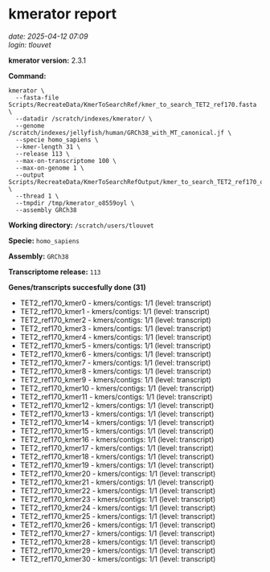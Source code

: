 # kmerator report
*date: 2025-04-12 07:09*  
*login: tlouvet*

**kmerator version:** 2.3.1

**Command:**

```
kmerator \
  --fasta-file Scripts/RecreateData/KmerToSearchRef/kmer_to_search_TET2_ref170.fasta \
  --datadir /scratch/indexes/kmerator/ \
  --genome /scratch/indexes/jellyfish/human/GRCh38_with_MT_canonical.jf \
  --specie homo_sapiens \
  --kmer-length 31 \
  --release 113 \
  --max-on-transcriptome 100 \
  --max-on-genome 1 \
  --output Scripts/RecreateData/KmerToSearchRefOutput/kmer_to_search_TET2_ref170_output \
  --thread 1 \
  --tmpdir /tmp/kmerator_o8559oyl \
  --assembly GRCh38
```

**Working directory:** `/scratch/users/tlouvet`

**Specie:** `homo_sapiens`

**Assembly:** `GRCh38`

**Transcriptome release:** `113`

**Genes/transcripts succesfully done (31)**

- TET2_ref170_kmer0 - kmers/contigs: 1/1 (level: transcript)
- TET2_ref170_kmer1 - kmers/contigs: 1/1 (level: transcript)
- TET2_ref170_kmer2 - kmers/contigs: 1/1 (level: transcript)
- TET2_ref170_kmer3 - kmers/contigs: 1/1 (level: transcript)
- TET2_ref170_kmer4 - kmers/contigs: 1/1 (level: transcript)
- TET2_ref170_kmer5 - kmers/contigs: 1/1 (level: transcript)
- TET2_ref170_kmer6 - kmers/contigs: 1/1 (level: transcript)
- TET2_ref170_kmer7 - kmers/contigs: 1/1 (level: transcript)
- TET2_ref170_kmer8 - kmers/contigs: 1/1 (level: transcript)
- TET2_ref170_kmer9 - kmers/contigs: 1/1 (level: transcript)
- TET2_ref170_kmer10 - kmers/contigs: 1/1 (level: transcript)
- TET2_ref170_kmer11 - kmers/contigs: 1/1 (level: transcript)
- TET2_ref170_kmer12 - kmers/contigs: 1/1 (level: transcript)
- TET2_ref170_kmer13 - kmers/contigs: 1/1 (level: transcript)
- TET2_ref170_kmer14 - kmers/contigs: 1/1 (level: transcript)
- TET2_ref170_kmer15 - kmers/contigs: 1/1 (level: transcript)
- TET2_ref170_kmer16 - kmers/contigs: 1/1 (level: transcript)
- TET2_ref170_kmer17 - kmers/contigs: 1/1 (level: transcript)
- TET2_ref170_kmer18 - kmers/contigs: 1/1 (level: transcript)
- TET2_ref170_kmer19 - kmers/contigs: 1/1 (level: transcript)
- TET2_ref170_kmer20 - kmers/contigs: 1/1 (level: transcript)
- TET2_ref170_kmer21 - kmers/contigs: 1/1 (level: transcript)
- TET2_ref170_kmer22 - kmers/contigs: 1/1 (level: transcript)
- TET2_ref170_kmer23 - kmers/contigs: 1/1 (level: transcript)
- TET2_ref170_kmer24 - kmers/contigs: 1/1 (level: transcript)
- TET2_ref170_kmer25 - kmers/contigs: 1/1 (level: transcript)
- TET2_ref170_kmer26 - kmers/contigs: 1/1 (level: transcript)
- TET2_ref170_kmer27 - kmers/contigs: 1/1 (level: transcript)
- TET2_ref170_kmer28 - kmers/contigs: 1/1 (level: transcript)
- TET2_ref170_kmer29 - kmers/contigs: 1/1 (level: transcript)
- TET2_ref170_kmer30 - kmers/contigs: 1/1 (level: transcript)
